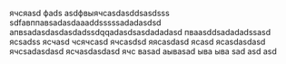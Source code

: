 ячсяasd
фads
asdфвыячсasdasddsasdsss
sdfавппавsadasdaaaddsssssadadasdsd
апвsadasdasdasdadssdqqadasdsasdadadasd
пваasddsadadadssasd
ясsadss
ясчasd
чсячсasd
ячсasdsd
яясasdasd
ясasd
ясasdasdasd
ячсsadasdasd
ясчasdasdasd
ячс
ваsad
аываsad
ыва
ыва
sad
asd
asd
